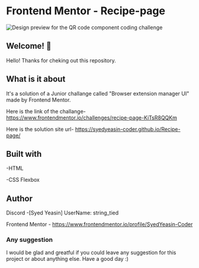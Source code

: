 # Frontend Mentor - Recipe-page

![Design preview for the QR code component coding challenge](./design/preview.jpg)

## Welcome! 👋

Hello! Thanks for cheking out this repository.

## What is it about

It's a solution of a Junior challange called "Browser extension manager UI" made by Frontend Mentor.

Here is the link of the challange-
https://www.frontendmentor.io/challenges/recipe-page-KiTsR8QQKm

Here is the solution site url-
https://syedyeasin-coder.github.io/Recipe-page/

## Built with

-HTML

-CSS Flexbox

## Author

Discord -[Syed Yeasin] UserName: string_tied

Frontend Mentor - https://www.frontendmentor.io/profile/SyedYeasin-Coder

### Any suggestion

I would be glad and greatful if you could leave any suggestion for this project or about anything else. Have a good day :)
